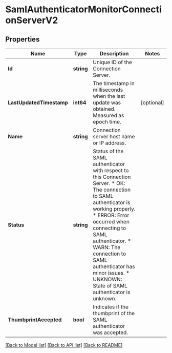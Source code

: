 # SamlAuthenticatorMonitorConnectionServerV2

## Properties

Name | Type | Description | Notes
------------ | ------------- | ------------- | -------------
**Id** | **string** | Unique ID of the Connection Server. | 
**LastUpdatedTimestamp** | **int64** | The timestamp in milliseconds when the last update was obtained. Measured as epoch time. | [optional] 
**Name** | **string** | Connection server host name or IP address. | 
**Status** | **string** | Status of the SAML authenticator with respect to this Connection Server. * OK: The connection to SAML authenticator is working properly. * ERROR: Error occurred when connecting to SAML authenticator. * WARN: The connection to SAML authenticator has minor issues. * UNKNOWN: State of SAML authenticator is unknown. | 
**ThumbprintAccepted** | **bool** | Indicates if the thumbprint of the SAML authenticator was accepted. | 

[[Back to Model list]](../README.md#documentation-for-models) [[Back to API list]](../README.md#documentation-for-api-endpoints) [[Back to README]](../README.md)


